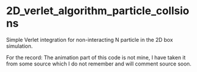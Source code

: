 # 2D_verlet_algorithm_particle_collsions
Simple Verlet integration for non-interacting N particle in the 2D box simulation.

For the record: The animation part of this code is not mine, I have taken it from some source which I do not remember and will comment source soon.
